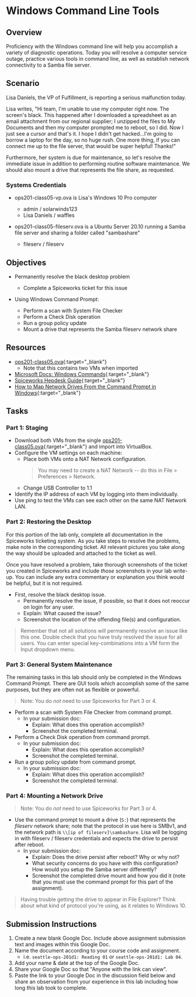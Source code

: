 # Windows Command Line Tools

## Overview

Proficiency with the Windows command line will help you accomplish a variety of diagnostic operations. Today you will resolve a computer service outage, practice various tools in command line, as well as establish network connectivity to a Samba file server.

## Scenario

Lisa Daniels, the VP of Fulfillment, is reporting a serious malfunction today.

Lisa writes, "Hi team, I'm unable to use my computer right now. The screen's black. This happened after I downloaded a spreadsheet as an email attachment from our regional supplier; I unzipped the files to My Documents and then my computer prompted me to reboot, so I did. Now I just see a cursor and that's it. I hope I didn't get hacked...I'm going to borrow a laptop for the day, so no huge rush. One more thing, if you can connect me up to the file server, that would be super helpful! Thanks!"

Furthermore, her system is due for maintenance, so let's resolve the immediate issue in addition to performing routine software maintenance. We should also mount a drive that represents the file share, as requested.

### Systems Credentials

- ops201-class05-vp.ova is Lisa's Windows 10 Pro computer
  - admin / solarwinds123
  - Lisa Daniels / waffles

- ops201-class05-fileserv.ova is a Ubuntu Server 20.10 running a Samba file server and sharing a folder called "sambashare"
  - fileserv / fileserv

## Objectives

- Permanently resolve the black desktop problem
  - Complete a Spiceworks ticket for this issue

- Using Windows Command Prompt:
  - Perform a scan with System File Checker
  - Perform a Check Disk operation
  - Run a group policy update
  - Mount a drive that represents the Samba fileserv network share

## Resources

- [ops201-class05.ova](https://codefellows.github.io/ops-201-guide/curriculum/#course-schedule){:target="_blank"}
  - Note that this contains two VMs when imported
- [Microsoft Docs: Windows Commands](https://docs.microsoft.com/en-us/windows-server/administration/windows-commands/windows-commands#s){:target="_blank"}
- [Spiceworks Hepdesk Guide](https://community.spiceworks.com/support/help-desk-cloud-edition/start){:target="_blank"}
- [How to Map Network Drives From the Command Prompt in Windows](https://www.howtogeek.com/118452/how-to-map-network-drives-from-the-command-prompt-in-windows/){:target="_blank"}

## Tasks

### Part 1: Staging

- Download both VMs from the single [ops201-class05.ova](https://codefellows.github.io/ops-201-guide/curriculum/#course-schedule){:target="_blank"} and import into VirtualBox.
- Configure the VM settings on each machine:
  - Place both VMs onto a NAT Network configuration.
    > You may need to create a NAT Network -- do this in File > Preferences > Network.
  - Change USB Controller to 1.1
- Identify the IP address of each VM by logging into them individually.
- Use ping to test the VMs can see each other on the same NAT Network LAN.

### Part 2: Restoring the Desktop

For this portion of the lab only, complete all documentation in the Spiceworks ticketing system. As you take steps to resolve the problems, make note in the corresponding ticket. All relevant pictures you take along the way should be uploaded and attached to the ticket as well.

Once you have resolved a problem, take thorough screenshots of the ticket you created in Spiceworks and include *those* screenshots in your lab write-up. You can include any extra commentary or explanation you think would be helpful, but it is not required.

- First, resolve the black desktop issue.
  - Permanently resolve the issue, if possible, so that it does not reoccur on login for any user.
  - Explain: What caused the issue?
  - Screenshot the location of the offending file(s) and configuration.

> Remember that not all solutions will permanently resolve an issue like this one. Double check that you have truly resolved the issue for all users.
> You can enter special key-combinations into a VM form the Input dropdown menu.

### Part 3: General System Maintenance

The remaining tasks in this lab should only be completed in the Windows Command Prompt. There are GUI tools which accomplish some of the same purposes, but they are often not as flexible or powerful.
> Note: You do *not* need to use Spiceworks for Part 3 or 4.

- Perform a scan with System File Checker from command prompt.
  - In your submission doc:
    - Explain: What does this operation accomplish?
    - Screenshot the completed terminal.
- Perform a Check Disk operation from command prompt.
  - In your submission doc:
    - Explain: What does this operation accomplish?
    - Screenshot the completed terminal.
- Run a group policy update from command prompt.
  - In your submission doc:
    - Explain: What does this operation accomplish?
    - Screenshot the completed terminal.

### Part 4: Mounting a Network Drive

> Note: You do *not* need to use Spiceworks for Part 3 or 4.

- Use the command prompt to mount a drive (`S:`) that represents the *fileserv* network share; note that the protocol in use here is SMBv1, and the network path is `\\[ip of fileserv]\sambashare`. Lisa will be logging in with fileserv / fileserv credentials and expects the drive to persist after reboot.
  - In your submission doc:
    - Explain: Does the drive persist after reboot? Why or why not?
    - What security concerns do you have with this configuration? How would you setup the Samba server differently?
    - Screenshot the completed drive mount and how you did it (note that you must use the command prompt for this part of the assignment).

> Having trouble getting the drive to appear in File Explorer? Think about what kind of protocol you're using, as it relates to Windows 10.

## Submission Instructions

1. Create a new blank Google Doc. Include above assignment submission text and images within this Google Doc.
1. Name the document according to your course code and assignment.
   - i.e. `seattle-ops-201d1: Reading 01` or `seattle-ops-201d1: Lab 04`.
1. Add your name & date at the top of the Google Doc.
1. Share your Google Doc so that "Anyone with the link can view".
1. Paste the link to your Google Doc in the discussion field below and share an observation from your experience in this lab including how long this lab took to complete.

